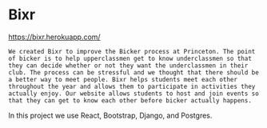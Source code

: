 # Bixr

https://bixr.herokuapp.com/

	We created Bixr to improve the Bicker process at Princeton. The point of bicker is to help upperclassmen get to know underclassmen so that they can decide whether or not they want the underclassmen in their club. The process can be stressful and we thought that there should be a better way to meet people. Bixr helps students meet each other throughout the year and allows them to participate in activities they actually enjoy. Our website allows students to host and join events so that they can get to know each other before bicker actually happens.

In this project we use React, Bootstrap, Django, and Postgres.
